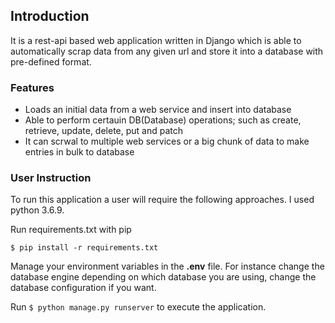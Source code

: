 ## Introduction
It is a rest-api based web application written in Django which is able to automatically scrap data from any given url and store it into a database with pre-defined format.

### Features
- Loads an initial data from a web service and insert into database
- Able to perform certauin DB(Database) operations; such as create, retrieve, update, delete, put and patch
- It can scrwal to multiple web services or a big chunk of data to make entries in bulk to database

### User Instruction
To run this application a user will require the following approaches. I used python 3.6.9. 

Run requirements.txt with pip 
```
$ pip install -r requirements.txt
```
Manage your environment variables in the **.env** file. For instance change the database engine depending on which database you are using, change the database configuration if you want.

Run ``` $ python manage.py runserver ``` to execute the application.
